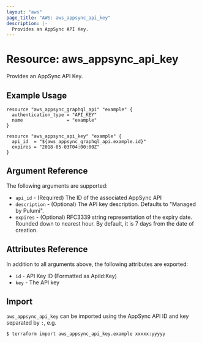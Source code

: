 ```yaml
---
layout: "aws"
page_title: "AWS: aws_appsync_api_key"
description: |-
  Provides an AppSync API Key.
---
```


# Resource: aws_appsync_api_key

Provides an AppSync API Key.

## Example Usage

```hcl
resource "aws_appsync_graphql_api" "example" {
  authentication_type = "API_KEY"
  name                = "example"
}

resource "aws_appsync_api_key" "example" {
  api_id  = "${aws_appsync_graphql_api.example.id}"
  expires = "2018-05-03T04:00:00Z"
}
```

## Argument Reference

The following arguments are supported:

* `api_id` - (Required) The ID of the associated AppSync API
* `description` - (Optional) The API key description. Defaults to "Managed by Pulumi".
* `expires` - (Optional) RFC3339 string representation of the expiry date. Rounded down to nearest hour. By default, it is 7 days from the date of creation.

## Attributes Reference

In addition to all arguments above, the following attributes are exported:

* `id` - API Key ID (Formatted as ApiId:Key)
* `key` - The API key

## Import

`aws_appsync_api_key` can be imported using the AppSync API ID and key separated by `:`, e.g.

```
$ terraform import aws_appsync_api_key.example xxxxx:yyyyy
```
